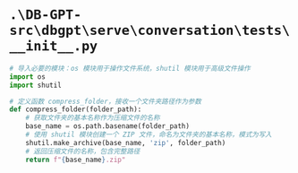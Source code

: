 # `.\DB-GPT-src\dbgpt\serve\conversation\tests\__init__.py`

```py
# 导入必要的模块：os 模块用于操作文件系统，shutil 模块用于高级文件操作
import os
import shutil

# 定义函数 compress_folder，接收一个文件夹路径作为参数
def compress_folder(folder_path):
    # 获取文件夹的基本名称作为压缩文件的名称
    base_name = os.path.basename(folder_path)
    # 使用 shutil 模块创建一个 ZIP 文件，命名为文件夹的基本名称，模式为写入
    shutil.make_archive(base_name, 'zip', folder_path)
    # 返回压缩文件的名称，包含完整路径
    return f"{base_name}.zip"
```